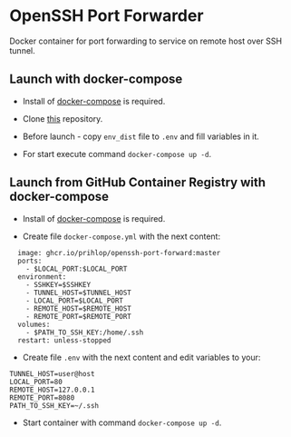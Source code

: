 # OpenSSH Port Forwarder

Docker container for port forwarding to service on remote host over SSH tunnel.

## Launch with docker-compose

- Install of [docker-compose](https://docs.docker.com/compose/install/) is required.

- Clone [this](https://github.com/PRIHLOP/openssh-port-forward) repository.

- Before launch - copy `env_dist` file to `.env` and fill variables in it.

- For start execute command `docker-compose up -d`.

## Launch from GitHub Container Registry with docker-compose

- Install of [docker-compose](https://docs.docker.com/compose/install/) is required.

- Create file `docker-compose.yml` with the next content:

```openssh-port-forwarder:
  image: ghcr.io/prihlop/openssh-port-forward:master
  ports:
    - $LOCAL_PORT:$LOCAL_PORT
  environment:
    - SSHKEY=$SSHKEY 
    - TUNNEL_HOST=$TUNNEL_HOST
    - LOCAL_PORT=$LOCAL_PORT
    - REMOTE_HOST=$REMOTE_HOST
    - REMOTE_PORT=$REMOTE_PORT
  volumes:
    - $PATH_TO_SSH_KEY:/home/.ssh
  restart: unless-stopped
```

- Create file `.env` with the next content and edit variables to your:

```SSHKEY=id_rsa
TUNNEL_HOST=user@host
LOCAL_PORT=80
REMOTE_HOST=127.0.0.1
REMOTE_PORT=8080
PATH_TO_SSH_KEY=~/.ssh
```

- Start container with command `docker-compose up -d`.
